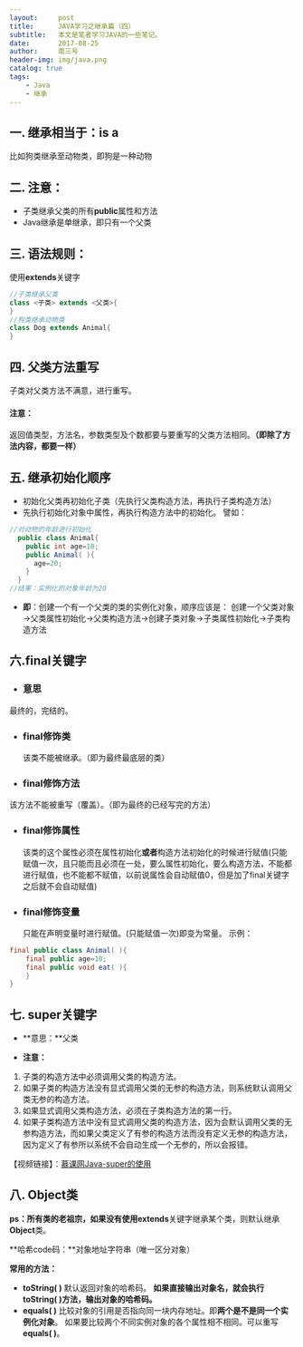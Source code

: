 ```yaml
---
layout:     post
title:      JAVA学习之继承篇（四）
subtitle:   本文是笔者学习JAVA的一些笔记。
date:       2017-08-25
author:     南三号
header-img: img/java.png
catalog: true
tags:
    - Java
    - 继承
---
```




## 一. 继承相当于：is a
比如狗类继承至动物类，即狗是一种动物

## 二. 注意：
- 子类继承父类的所有**public**属性和方法
- Java继承是单继承，即只有一个父类

## 三. 语法规则：
使用**extends**关键字
```java
//子类继承父类
class <子类> extends <父类>{
}
//狗类继承动物类
class Dog extends Animal{
}
```

## 四. 父类方法重写
子类对父类方法不满意，进行重写。
#### 注意：
返回值类型，方法名，参数类型及个数都要与要重写的父类方法相同。**（即除了方法内容，都要一样）**
## 五. 继承初始化顺序
- 初始化父类再初始化子类（先执行父类构造方法，再执行子类构造方法）
- 先执行初始化对象中属性，再执行构造方法中的初始化。
譬如：
```java
//对动物的年龄进行初始化
  public class Animal{
    public int age=10;
    public Animal( ){
      age=20;
    }
  }
//结果：实例化的对象年龄为20
```

- **即**：创建一个有一个父类的类的实例化对象，顺序应该是：
  创建一个父类对象→父类属性初始化→父类构造方法→创建子类对象→子类属性初始化→子类构造方法

## 六.final关键字
- ### 意思

最终的，完结的。

- ### final修饰类

   该类不能被继承。（即为最终最底层的类）

- ### final修饰方法

该方法不能被重写（覆盖）。（即为最终的已经写完的方法）

- ### final修饰属性

   该类的这个属性必须在属性初始化**或者**构造方法初始化的时候进行赋值(只能赋值一次，且只能而且必须在一处，要么属性初始化，要么构造方法，不能都进行赋值，也不能都不赋值，以前说属性会自动赋值0，但是加了final关键字之后就不会自动赋值)

- ### final修饰变量

  只能在声明变量时进行赋值。(只能赋值一次)即变为常量。
  示例：

```java
final public class Animal( ){
    final public age=10;
    final public void eat( ){
    }
}
```

## 七. super关键字
- **意思：**父类

- **注意：**

1. 子类的构造方法中必须调用父类的构造方法。
2. 如果子类的构造方法没有显式调用父类的无参的构造方法，则系统默认调用父类无参的构造方法。
3. 如果显式调用父类构造方法，必须在子类构造方法的第一行。
4. 如果子类构造方法中没有显式调用父类的构造方法，因为会默认调用父类的无参构造方法，而如果父类定义了有参的构造方法而没有定义无参的构造方法，因为定义了有参所以系统不会自动生成一个无参的，所以会报错。

【视频链接】：[慕课网Java-super的使用](http://www.imooc.com/video/2675)

## 八. Object类
**ps：**所有类的老祖宗，如果没有使用**extends**关键字继承某个类，则默认继承**Object**类。

**哈希code码：**对象地址字符串（唯一区分对象）

**常用的方法：**

- **toString( )**
默认返回对象的哈希码。
**如果直接输出对象名，就会执行toString( )方法，输出对象的哈希码。**
- **equals( )**
比较对象的引用是否指向同一块内存地址。即**两个是不是同一个实例化对象**。
如果要比较两个不同实例对象的各个属性相不相同。可以重写**equals( )**。